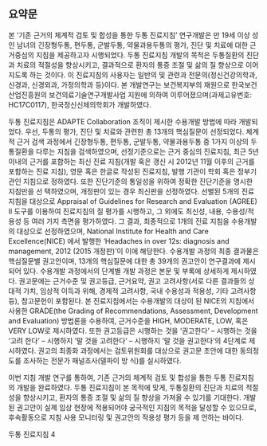 ## 요약문

본 ‘기존 근거의 체계적 검토 및 합성을 통한 두통 진료지침’ 연구개발은 만 19세 이상 성인 남녀의 긴장형두통, 편두통, 군발두통, 약물과용두통의 평가, 진단 및 치료에 대한 근거중심의 지침을 제공하고자 시행되었다. 두통 진료지침 개발의 목적은 두통질환의 진단과 치료의 적절성을 향상시키고, 결과적으로 환자의 통증 조절 및 삶의 질 향상으로 이어지도록 하는 것이다. 이 진료지침의 사용자는 일반의 및 관련과 전문의(정신건강의학과, 신경과, 신경외과, 가정의학과 등)이다. 본 개발연구는 보건복지부의 재원으로 한국보건산업진흥원의 보건의료기술연구개발사업 지원에 의하여 이루어졌으며(과제고유번호: HC17C0117), 한국정신신체의학회가 개발하였다.

두통 진료지침은 ADAPTE Collaboration 조직이 제시한 수용개발 방법에 따라 개발되었다. 우선, 두통의 평가, 진단 및 치료와 관련한 총 13개의 핵심질문이 선정되었다. 체계적 근거 검색 과정에서 긴장형두통, 편두통, 군발두통, 약물과용두통 중 1가지 이상의 두통질환을 다루는 지침을 검색하였으며, 선정기준으로는 근거 중심의 진료지침, 최근 5년 이내의 근거를 포함하는 최신 진료 지침(개발 혹은 갱신 시 2012년 11월 이후의 근거를 포함하는 진료 지침), 영문 혹은 한글로 작성된 진료지침, 발행 기관이 학회 혹은 정부기관인 지침으로 정하였다. 또한 진단기준의 통일성을 위하여 정확한 진단기준을 명시한 지침만을 선 택하였으며, 개정판이 있는 경우 최신판을 선정하였다. 선별된 5개의 진료지침을 대상으로 Appraisal of Guidelines for Research and Evaluation (AGREE) II 도구를 이용하여 진료지침의 질 평가를 시행하고, 그 외에도 최신성, 내용, 수용성/적용성 등 여러 가지 측면을 평가하였다. 그 결과, 최종적으로 1개의 진료 지침을 수용개발의 대상으로 선정하였으며, National Institute for Health and Care Excellence(NICE) 에서 발행한 ‘Headaches in over 12s: diagnosis and management, 2012 (2015 개정판)’이 이에 해당한다. 수용개발 과정의 최종 결과물은 핵심질문별 권고안이며, 13개의 핵심질문에 대한 총 39개의 권고안이 연구결과에 제시되어 있다. 수용개발 과정에서의 단계별 개발 과정은 본문 및 부록에 상세하게 제시하였다. 권고문에는 근거수준 및 권고등급, 근거요약, 권고 고려사항(서로 다른 결과들의 상대적 가치, 임상적 이득과 위해, 경제적 고려사항, 국내 수용성과 적용성, 기타 고려사항 등), 참고문헌이 포함된다. 본 진료지침에서는 수용개발의 대상이 된 NICE의 지침에서 사용한 GRADE(the Grading of Recommendations, Assessment, Development and Evaluation) 방법론을 수용하여, 근거수준을 HIGH, MODERATE, LOW, 혹은 VERY LOW로 제시하였다. 또한 권고등급은 시행하는 것을 ‘권고한다’ – 시행하는 것을 ‘고려 한다’ – 시행하지 ‘말 것을 고려한다’ – 시행하지 ‘말 것을 권고한다’의 4단계로 제시하였다. 권고의 최종화 과정에서는 검토위원회를 대상으로 권고문 초안에 대한 동의정도를 조사하는 전문가 패널조사(델파이 방 식)를 실시하였다.

이번 지침 개발 연구를 통하여, 기존 근거의 체계적 검토 및 합성을 통한 두통 진료지침의 개발을 완료하였다. 두통 진료지침이 본 목적에 맞게, 두통질환의 진단과 치료의 적절성을 향상시키고, 환자의 통증 조절 및 삶의 질 향상을 가져올 수 있기를 기대한다. 개발된 권고안이 실제 임상 현장에 적용되어야 궁극적인 지침의 목적을 달성할 수 있으므로, 후속활동으로 지침 사용 모니터링 및 권고안의 적용성 평가 등을 제 언하는 바이다.

두통 진료지침
<PAGE>4